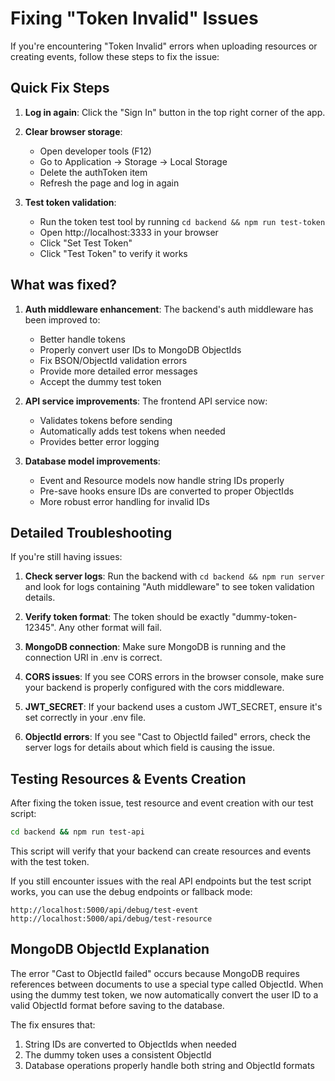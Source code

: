 # Fixing "Token Invalid" Issues

If you're encountering "Token Invalid" errors when uploading resources or creating events, follow these steps to fix the issue:

## Quick Fix Steps

1. **Log in again**: Click the "Sign In" button in the top right corner of the app.

2. **Clear browser storage**: 
   - Open developer tools (F12)
   - Go to Application → Storage → Local Storage
   - Delete the authToken item
   - Refresh the page and log in again

3. **Test token validation**: 
   - Run the token test tool by running `cd backend && npm run test-token`
   - Open http://localhost:3333 in your browser
   - Click "Set Test Token"
   - Click "Test Token" to verify it works

## What was fixed?

1. **Auth middleware enhancement**: The backend's auth middleware has been improved to:
   - Better handle tokens
   - Properly convert user IDs to MongoDB ObjectIds
   - Fix BSON/ObjectId validation errors
   - Provide more detailed error messages
   - Accept the dummy test token

2. **API service improvements**: The frontend API service now:
   - Validates tokens before sending
   - Automatically adds test tokens when needed
   - Provides better error logging

3. **Database model improvements**:
   - Event and Resource models now handle string IDs properly
   - Pre-save hooks ensure IDs are converted to proper ObjectIds
   - More robust error handling for invalid IDs

## Detailed Troubleshooting

If you're still having issues:

1. **Check server logs**: Run the backend with `cd backend && npm run server` and look for logs containing "Auth middleware" to see token validation details.

2. **Verify token format**: The token should be exactly "dummy-token-12345". Any other format will fail.

3. **MongoDB connection**: Make sure MongoDB is running and the connection URI in .env is correct.

4. **CORS issues**: If you see CORS errors in the browser console, make sure your backend is properly configured with the cors middleware.

5. **JWT_SECRET**: If your backend uses a custom JWT_SECRET, ensure it's set correctly in your .env file.

6. **ObjectId errors**: If you see "Cast to ObjectId failed" errors, check the server logs for details about which field is causing the issue.

## Testing Resources & Events Creation

After fixing the token issue, test resource and event creation with our test script:

```bash
cd backend && npm run test-api
```

This script will verify that your backend can create resources and events with the test token. 

If you still encounter issues with the real API endpoints but the test script works, you can use the debug endpoints or fallback mode:

```
http://localhost:5000/api/debug/test-event
http://localhost:5000/api/debug/test-resource
```

## MongoDB ObjectId Explanation

The error "Cast to ObjectId failed" occurs because MongoDB requires references between documents to use a special type called ObjectId. When using the dummy test token, we now automatically convert the user ID to a valid ObjectId format before saving to the database.

The fix ensures that:
1. String IDs are converted to ObjectIds when needed
2. The dummy token uses a consistent ObjectId
3. Database operations properly handle both string and ObjectId formats 